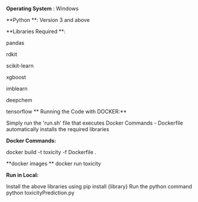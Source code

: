 **Operating System** : Windows

**Python **: Version 3 and above

**Libraries Required **:

pandas

rdkit

scikit-learn

xgboost

imblearn

deepchem

tensorflow
**
Running the Code with DOCKER:**

Simply run the 'run.sh' file that executes Docker Commands
    - Dockerfile automatically installs the required libraries

**Docker Commands:**

docker build -t toxicity -f Dockerfile .

**docker images
**
docker run toxicity

**Run in Local:**

Install the above libraries using
    pip install {library}
Run the python command
    python toxicityPrediction.py

